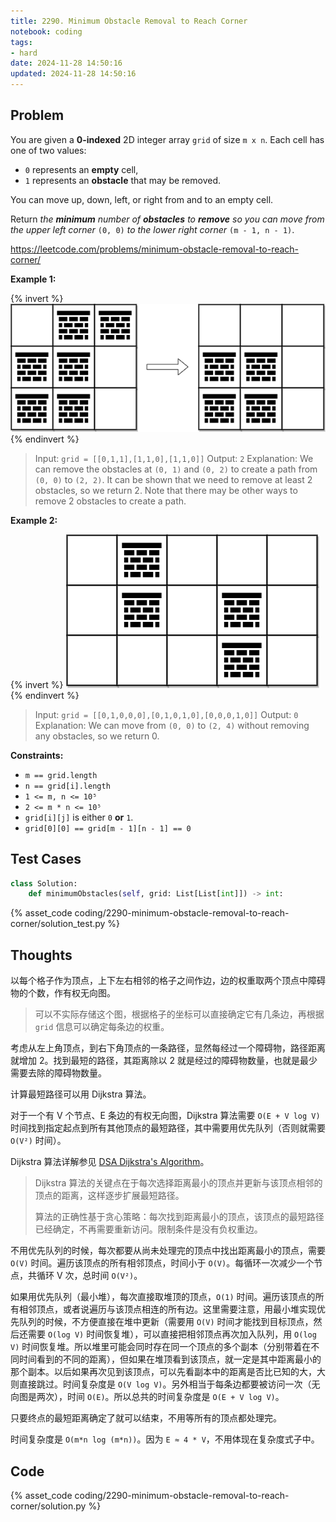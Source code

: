 ```yaml
---
title: 2290. Minimum Obstacle Removal to Reach Corner
notebook: coding
tags:
- hard
date: 2024-11-28 14:50:16
updated: 2024-11-28 14:50:16
---
```

## Problem

You are given a **0-indexed** 2D integer array `grid` of size `m x n`. Each cell has one of two values:

- `0` represents an **empty** cell,
- `1` represents an **obstacle** that may be removed.

You can move up, down, left, or right from and to an empty cell.

Return _the **minimum** number of **obstacles** to **remove** so you can move from the upper left corner_ `(0, 0)` _to the lower right corner_ `(m - 1, n - 1)`.

<https://leetcode.com/problems/minimum-obstacle-removal-to-reach-corner/>

**Example 1:**

{% invert %}
![case1](2290-minimum-obstacle-removal-to-reach-corner/case1.png)
{% endinvert %}

> Input: `grid = [[0,1,1],[1,1,0],[1,1,0]]`
> Output: `2`
> Explanation: We can remove the obstacles at `(0, 1)` and `(0, 2)` to create a path from `(0, 0)` to `(2, 2)`.
> It can be shown that we need to remove at least 2 obstacles, so we return 2.
> Note that there may be other ways to remove 2 obstacles to create a path.

**Example 2:**

{% invert %}
![case2](2290-minimum-obstacle-removal-to-reach-corner/case2.png)
{% endinvert %}

> Input: `grid = [[0,1,0,0,0],[0,1,0,1,0],[0,0,0,1,0]]`
> Output: `0`
> Explanation: We can move from `(0, 0)` to `(2, 4)` without removing any obstacles, so we return 0.

**Constraints:**

- `m == grid.length`
- `n == grid[i].length`
- `1 <= m, n <= 10⁵`
- `2 <= m * n <= 10⁵`
- `grid[i][j]` is either `0` **or** `1`.
- `grid[0][0] == grid[m - 1][n - 1] == 0`

## Test Cases

``` python
class Solution:
    def minimumObstacles(self, grid: List[List[int]]) -> int:
```

{% asset_code coding/2290-minimum-obstacle-removal-to-reach-corner/solution_test.py %}

## Thoughts

以每个格子作为顶点，上下左右相邻的格子之间作边，边的权重取两个顶点中障碍物的个数，作有权无向图。

> 可以不实际存储这个图，根据格子的坐标可以直接确定它有几条边，再根据 `grid` 信息可以确定每条边的权重。

考虑从左上角顶点，到右下角顶点的一条路径，显然每经过一个障碍物，路径距离就增加 2。找到最短的路径，其距离除以 2 就是经过的障碍物数量，也就是最少需要去除的障碍物数量。

计算最短路径可以用 Dijkstra 算法。

对于一个有 V 个节点、E 条边的有权无向图，Dijkstra 算法需要 `O(E + V log V)` 时间找到指定起点到所有其他顶点的最短路径，其中需要用优先队列（否则就需要 `O(V²)` 时间）。

Dijkstra 算法详解参见 [DSA Dijkstra's Algorithm](https://www.w3schools.com/dsa/dsa_algo_graphs_dijkstra.php)。

> Dijkstra 算法的关键点在于每次选择距离最小的顶点并更新与该顶点相邻的顶点的距离，这样逐步扩展最短路径。
>
> 算法的正确性基于贪心策略：每次找到距离最小的顶点，该顶点的最短路径已经确定，不再需要重新访问。限制条件是没有负权重边。

不用优先队列的时候，每次都要从尚未处理完的顶点中找出距离最小的顶点，需要 `O(V)` 时间。遍历该顶点的所有相邻顶点，时间小于 `O(V)`。每循环一次减少一个节点，共循环 V 次，总时间 `O(V²)`。

如果用优先队列（最小堆），每次直接取堆顶的顶点，`O(1)` 时间。遍历该顶点的所有相邻顶点，或者说遍历与该顶点相连的所有边。这里需要注意，用最小堆实现优先队列的时候，不方便直接在堆中更新（需要用 `O(V)` 时间才能找到目标顶点，然后还需要 `O(log V)` 时间恢复堆），可以直接把相邻顶点再次加入队列，用 `O(log V)` 时间恢复堆。所以堆里可能会同时存在同一个顶点的多个副本（分别带着在不同时间看到的不同的距离），但如果在堆顶看到该顶点，就一定是其中距离最小的那个副本。以后如果再次见到该顶点，可以先看副本中的距离是否比已知的大，大则直接跳过。时间复杂度是 `O(V log V)`。另外相当于每条边都要被访问一次（无向图是两次），时间 `O(E)`。所以总共的时间复杂度是 `O(E + V log V)`。

只要终点的最短距离确定了就可以结束，不用等所有的顶点都处理完。

时间复杂度是 `O(m*n log (m*n))`。因为 `E ≈ 4 * V`，不用体现在复杂度式子中。

## Code

{% asset_code coding/2290-minimum-obstacle-removal-to-reach-corner/solution.py %}
